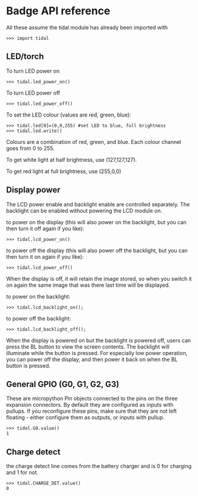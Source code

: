 # Badge API reference

All these assume the tidal module has already been imported with
```
>>> import tidal
```

## LED/torch


To turn LED power on
```
>>> tidal.led_power_on()
```

To turn LED power off

```
>>> tidal.led_power_off()
```

To set the LED colour (values are red, green, blue):

```
>>> tidal.led[0]=(0,0,255) #set LED to blue, full brightness
>>> tidal.led.write()
```

Colours are a combination of red, green, and blue. Each colour channel goes from 0 to 255.

To get white light at half brightness, use (127,127,127).

To get red light at full brightness, use (255,0,0)


## Display power

The LCD power enable and backlight enable are controlled separately.
The backlight can be enabled without powering the LCD module on.

to power on the display (this will also power on the backlight, but you can then turn it off again if you like):
```
>>> tidal.lcd_power_on()
```

to power off the display (this will also power off the backlight, but you can then turn it on again if you like):
```
>>> tidal.lcd_power_off()
```

When the display is off, it will retain the image stored, so when you switch it on again the same image that was there last time will be displayed.

to power on the backlight:
```
>>> tidal.lcd_backlight_on();
```

to power off the backlight:
```
>>> tidal.lcd_backlight_off();
```

When the display is powered on but the backlight is powered off, users can press the BL button to view the screen contents. The backlight will
illuminate while the button is pressed. For especially low power operation, you can power off the display, and then power it back on when the BL button is pressed.



## General GPIO (G0, G1, G2, G3)

These are micropython Pin objects connected to the pins on the three expansion connectors. By default they are configured as inputs with pullups.
If you reconfigure these pins, make sure that they are not left floating - either configure them as outputs, or inputs with pullup.

```
>>> tidal.G0.value()
1
```

## Charge detect

the charge detect line comes from the battery charger and is 0 for charging and 1 for not.

```
>>> tidal.CHARGE_DET.value()
0
```


